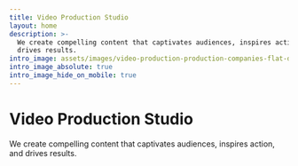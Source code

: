 ```yaml
---
title: Video Production Studio
layout: home
description: >-
  We create compelling content that captivates audiences, inspires action and
  drives results.
intro_image: assets/images/video-production-production-companies-flat-design-png-favpng-x1jw406qYeTghh0f4N5kMFWc9.jpg
intro_image_absolute: true
intro_image_hide_on_mobile: true
---
```

# Video Production Studio

We create compelling content that captivates audiences, inspires action, and drives results.
